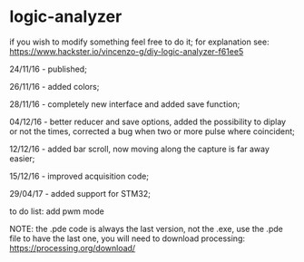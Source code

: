 # logic-analyzer

if you wish to modify something feel free to do it;
for explanation see: https://www.hackster.io/vincenzo-g/diy-logic-analyzer-f61ee5


24/11/16 - published;

26/11/16 - added colors;

28/11/16 - completely new interface and added save function;

04/12/16 - better reducer and save options, added the possibility to diplay or not the times, corrected a bug when two or more pulse where coincident;

12/12/16 - added bar scroll, now moving along the capture is far away easier;

15/12/16 - improved acquisition code;

29/04/17 - added support for STM32;





to do list:
add pwm mode

NOTE: the .pde code is always the last version, not the .exe, 
use the .pde file to have the last one, you will need to download processing: https://processing.org/download/
